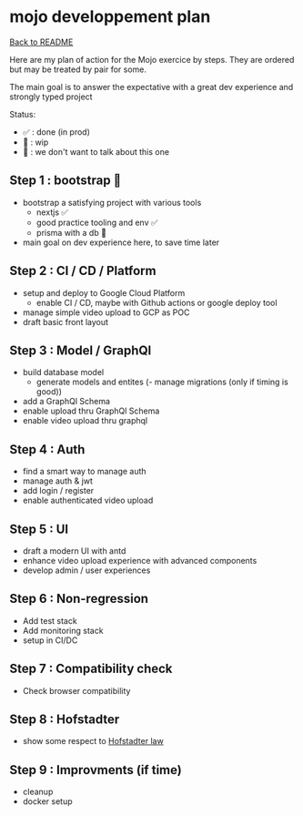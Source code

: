 # mojo developpement plan

[Back to README](./README.md)

Here are my plan of action for the Mojo exercice by steps.
They are ordered but may be treated by pair for some.

The main goal is to answer the expectative with a great dev experience and strongly typed project

Status:

- ✅ : done (in prod)
- 🚧 : wip
- 🚫 : we don't want to talk about this one

## Step 1 : bootstrap 🚧

- bootstrap a satisfying project with various tools
  - nextjs ✅
  - good practice tooling and env ✅
  - prisma with a db 🚧
- main goal on dev experience here, to save time later

## Step 2 : CI / CD / Platform

- setup and deploy to Google Cloud Platform
  - enable CI / CD, maybe with Github actions or google deploy tool
- manage simple video upload to GCP as POC
- draft basic front layout

## Step 3 : Model / GraphQl

- build database model
  - generate models and entites
    (- manage migrations (only if timing is good))
- add a GraphQl Schema
- enable upload thru GraphQl Schema
- enable video upload thru graphql

## Step 4 : Auth

- find a smart way to manage auth
- manage auth & jwt
- add login / register
- enable authenticated video upload

## Step 5 : UI

- draft a modern UI with antd
- enhance video upload experience with advanced components
- develop admin / user experiences

## Step 6 : Non-regression

- Add test stack
- Add monitoring stack
- setup in CI/DC

## Step 7 : Compatibility check

- Check browser compatibility

## Step 8 : Hofstadter

- show some respect to [Hofstadter law](https://en.wikipedia.org/wiki/Hofstadter%27s_law)

## Step 9 : Improvments (if time)

- cleanup
- docker setup
